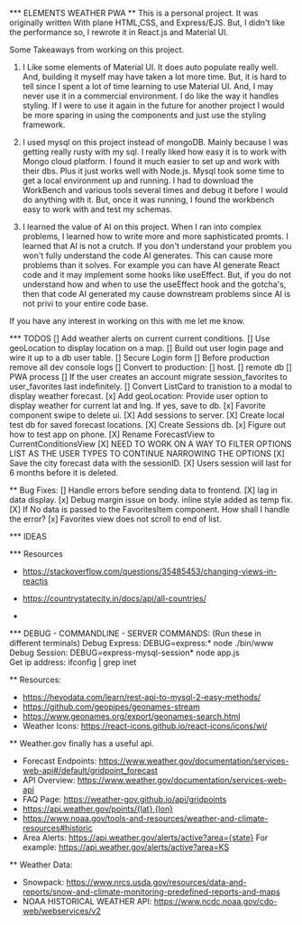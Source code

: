 *** ELEMENTS WEATHER PWA
** This is a personal project.  It was originally written With plane HTML,CSS, and Express/EJS. But, I didn't like the performance so, I rewrote it in React.js and Material UI.

Some Takeaways from working on this project.  

1. I Like some elements of Material UI.  It does auto populate really well.  And, building it myself may have taken a lot more time.  But, it is hard to tell since I spent a lot of time learning to use Material UI.  And, I may never use it in a commercial environment.  I do like the way it handles styling.  If I were to use it again in the future for another project I would be more sparing in using the components and just use the styling framework.

2. I used mysql on this project instead of mongoDB.  Mainly because I was getting really rusty with my sql.  I really liked how easy it is to work with Mongo cloud platform.  I found it much easier to set up and work with their dbs.  Plus it just works well with Node.js. Mysql took some time to get a local environment up and running.  I had to download the WorkBench and various tools several times and debug it before I would do anything with it.  But, once it was running, I found the workbench easy to work with and test my schemas.

3. I learned the value of AI on this project.  When I ran into complex problems, I learned how to write more and more saphisticated promts. I learned that AI is not a crutch.  If you don't understand your problem you won't fully understand the code AI generates.  This can cause more problems than it solves. For example you can have AI generate React code and it may implement some hooks like useEffect.  But, if you do not understand how and when to use the useEffect hook and the gotcha's, then that code AI generated my cause downstream problems since AI is not privi to your entire code base.


If you have any interest in working on this with me let me know.

*** TODOS
[]  Add weather alerts on current current conditions.
[]  Use geoLocation to display location on a map.
[]  Build out user login page and wire it up to a db user table.
[] Secure Login form
[] Before production remove all dev console logs
[] Convert to production:
    [] host.
    [] remote db
    [] PWA process
[] If the user creates an account migrate session_favorites to user_favorites last indefinitely.
[] Convert ListCard to tranistion to a modal to display weather forecast.
[x]  Add geoLocation: Provide user option to display weather for current lat and lng. If yes, save to db.
[x]  Favorite component swipe to delete ui.
[X] Add sessions to server.
[X] Create local test db for saved forecast locations.
[X] Create Sessions db.
[x] Figure out how to test app on phone.
[X] Rename ForecastView to CurrentConditionsView
[X] NEED TO WORK ON A WAY TO FILTER OPTIONS LIST AS THE USER TYPES TO CONTINUE NARROWING THE OPTIONS
[X] Save the city forecast data with the sessionID.
[X] Users session will last for 6 months before it is deleted.

** Bug Fixes:
[] Handle errors before sending data to frontend.
[X] lag in data display.
[x] Debug margin issue on body. inline style added as temp fix.
[X] If No data is passed to the FavoritesItem component. How shall I handle the error?
[x] Favorites view does not scroll to end of list.

*** IDEAS

*** Resources

- https://stackoverflow.com/questions/35485453/changing-views-in-reactjs

- https://countrystatecity.in/docs/api/all-countries/
- 

*** DEBUG - COMMANDLINE -  SERVER COMMANDS: (Run these in different terminals)
Debug Express: DEBUG=express:* node ./bin/www    
Debug Session: DEBUG=express-mysql-session* node app.js  
Get ip address: ifconfig | grep inet   

** Resources:
- https://hevodata.com/learn/rest-api-to-mysql-2-easy-methods/
- https://github.com/geopipes/geonames-stream
- https://www.geonames.org/export/geonames-search.html
- Weather Icons: https://react-icons.github.io/react-icons/icons/wi/

** Weather.gov finally has a useful api.
- Forecast Endpoints: https://www.weather.gov/documentation/services-web-api#/default/gridpoint_forecast
- API Overview: https://www.weather.gov/documentation/services-web-api
- FAQ Page: https://weather-gov.github.io/api/gridpoints
- https://api.weather.gov/points/{lat},{lon}
- https://www.noaa.gov/tools-and-resources/weather-and-climate-resources#historic
- Area Alerts:
https://api.weather.gov/alerts/active?area={state}
For example: https://api.weather.gov/alerts/active?area=KS

** Weather Data:
- Snowpack: https://www.nrcs.usda.gov/resources/data-and-reports/snow-and-climate-monitoring-predefined-reports-and-maps
- NOAA HISTORICAL WEATHER API: https://www.ncdc.noaa.gov/cdo-web/webservices/v2